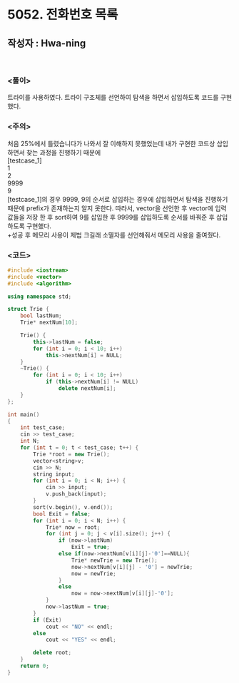 # 5052. 전화번호 목록

## 작성자 : Hwa-ning

<br/>

### <풀이>

트라이를 사용하였다. 트라이 구조체를 선언하여 탐색을 하면서 삽입하도록 코드를 구현했다.

### <주의>

처음 25%에서 틀렸습니다가 나와서 잘 이해하지 못했었는데 내가 구현한 코드상 삽입하면서 찾는 과정을 진행하기 때문에<br>
[testcase_1] <br>
1 <br>
2 <br>
9999 <br>
9 <br>
[testcase_1]의 경우 9999, 9의 순서로 삽입하는 경우에 삽입하면서 탐색을 진행하기 때문에 prefix가 존재하는지 알지 못한다. 따라서, vector<string>을 선언한 후 vector에
입력값들을 저장 한 후 sort하여 9를 삽입한 후 9999를 삽입하도록 순서를 바꿔준 후 삽입하도록 구현했다.
<br> +성공 후 메모리 사용이 제법 크길래 소멸자를 선언해줘서 메모리 사용을 줄여줬다.

### <코드>

```C++
#include <iostream>
#include <vector>
#include <algorithm>

using namespace std;

struct Trie {
	bool lastNum;
	Trie* nextNum[10];

	Trie() {
		this->lastNum = false;
		for (int i = 0; i < 10; i++)
			this->nextNum[i] = NULL;
	}
	~Trie() {
		for (int i = 0; i < 10; i++)
			if (this->nextNum[i] != NULL)
				delete nextNum[i];
	}
};

int main()
{
	int test_case;
	cin >> test_case;
	int N;
	for (int t = 0; t < test_case; t++) {
		Trie *root = new Trie();
		vector<string>v;
		cin >> N;
		string input;
		for (int i = 0; i < N; i++) {
			cin >> input;
			v.push_back(input);
		}
		sort(v.begin(), v.end());
		bool Exit = false;
		for (int i = 0; i < N; i++) {
			Trie* now = root;
			for (int j = 0; j < v[i].size(); j++) {
				if (now->lastNum)
					Exit = true;
				else if(now->nextNum[v[i][j]-'0']==NULL){
					Trie* newTrie = new Trie();
					now->nextNum[v[i][j] - '0'] = newTrie;
					now = newTrie;
				}
				else
					now = now->nextNum[v[i][j]-'0'];
			}
			now->lastNum = true;
		}
		if (Exit)
			cout << "NO" << endl;
		else
			cout << "YES" << endl;

		delete root;
	}
	return 0;
}
```

